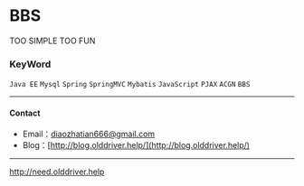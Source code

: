 ﻿# BBS
TOO SIMPLE TOO FUN


### KeyWord

`Java EE`  `Mysql`  `Spring` `SpringMVC`  `Mybatis`  `JavaScript` `PJAX`
`ACGN`  `BBS`

---------
#### Contact 

- Email：<diaozhatian666@gmail.com>
- Blog：[http://blog.olddriver.help/](http://blog.olddriver.help/)

--------- 
http://need.olddriver.help


